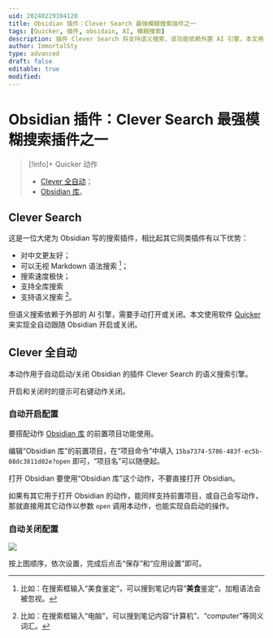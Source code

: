 ```yaml
---
uid: 20240229104120
title: Obsidian 插件：Clever Search 最强模糊搜索插件之一
tags: [Quicker, 插件, obsidain, AI, 模糊搜索]
description: 插件 Clever Search 将支持语义搜索，该功能依赖外置 AI 引擎，本文用 Quicker 实现自动跟随 Obsidian 开启或关闭该引擎。
author: ImmortalSty
type: advanced
draft: false
editable: true
modified: 
---
```


# Obsidian 插件：Clever Search 最强模糊搜索插件之一

> [!info]+ Quicker 动作
>
> - [Clever 全自动](https://getquicker.net/Sharedaction?code=15ba7374-5786-483f-ec5b-08dc3811d02e)；
> - [Obsidian 库](https://getquicker.net/Sharedaction?code=8d0550f1-c378-4cce-190d-08daa2ecb1a4)。

## Clever Search

这是一位大佬为 Obsidian 写的搜索插件，相比起其它同类插件有以下优势：

- 对中文更友好；
- 可以无视 Markdown 语法搜索 [^1]；
- 搜索速度极快；
- 支持全库搜索
- 支持语义搜索 [^2]。

但语义搜索依赖于外部的 AI 引擎，需要手动打开或关闭。本文使用软件 [Quicker](https://pkmer.cn/Pkmer-Docs/03-%E7%9F%A5%E8%AF%86%E7%AE%A1%E7%90%86%E5%B7%A5%E5%85%B7/%E8%87%AA%E5%8A%A8%E5%8C%96%E8%BD%AF%E4%BB%B6/quicker/%E5%BC%80%E5%A7%8Bquicker%E5%90%A7/) 来实现全自动跟随 Obsidian 开启或关闭。

## Clever 全自动

本动作用于自动启动/关闭 Obsidian 的插件 Clever Search 的语义搜索引擎。

开启和关闭时的提示可右键动作关闭。

### 自动开启配置

要搭配动作 [Obsidian 库](https://getquicker.net/Sharedaction?code=8d0550f1-c378-4cce-190d-08daa2ecb1a4) 的前置项目功能使用。

编辑“Obsidian 库”的前置项目，在“项目命令”中填入 `15ba7374-5786-483f-ec5b-08dc3811d02e?open` 即可，“项目名”可以随便起。

打开 Obsidian 要使用“Obsidian 库”这个动作，不要直接打开 Obsidian。

如果有其它用于打开 Obsidian 的动作，能同样支持前置项目，或自己会写动作，那就直接用其它动作以参数 `open` 调用本动作，也能实现自启动的操作。

### 自动关闭配置

![](https://files.getquicker.net/_sitefiles/kb/sharedaction/15ba7374-5786-483f-ec5b-08dc3811d02e/2024/02/28/211005_514368_20240228_205104_910_copy.png)

按上图顺序，依次设置，完成后点击“保存”和“应用设置”即可。

[^1]: 比如：在搜索框输入“美食鉴定”，可以搜到笔记内容“**美食**鉴定”，加粗语法会被忽视。
[^2]: 比如：在搜索框输入“电脑”，可以搜到笔记内容“计算机”、“computer”等同义词汇。